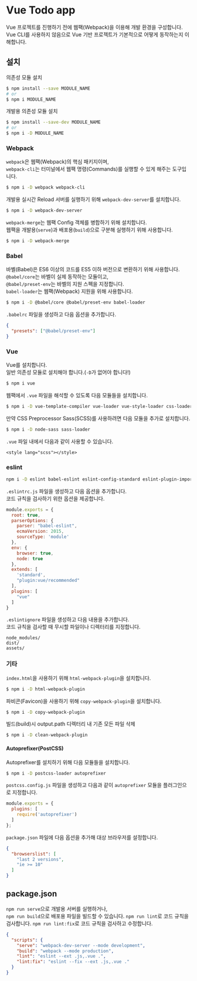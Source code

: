 # Vue Todo app

Vue 프로젝트를 진행하기 전에 웹팩(Webpack)을 이용해 개발 환경을 구성합니다.  
Vue CLI를 사용하지 않음으로 Vue 기반 프로젝트가 기본적으로 어떻게 동작하는지 이해합니다.

## 설치

의존성 모듈 설치

```bash
$ npm install --save MODULE_NAME
# or
$ npm i MODULE_NAME
```

개발용 의존성 모듈 설치

```bash
$ npm install --save-dev MODULE_NAME
# or
$ npm i -D MODULE_NAME
```

### Webpack

`webpack`은 웹팩(Webpack)의 핵심 패키지이며,  
`webpack-cli`는 터미널에서 웹팩 명령(Commands)를 실행할 수 있게 해주는 도구입니다. 

```bash
$ npm i -D webpack webpack-cli
```

개발용 실시간 Reload 서버를 실행하기 위해 `webpack-dev-server`를 설치합니다. 

```bash
$ npm i -D webpack-dev-server
```

`webpack-merge`는 웹팩 Config 객체를 병합하기 위해 설치합니다.  
웹팩을 개발용(`serve`)과 배포용(`build`)으로 구분해 실행하기 위해 사용합니다.

```bash
$ npm i -D webpack-merge
```

### Babel

바벨(Babel)은 ES6 이상의 코드를 ES5 이하 버전으로 변환하기 위해 사용합니다.  
`@babel/core`는 바벨이 실제 동작하는 모듈이고,  
`@babel/preset-env`는 바벨의 지원 스펙을 지정합니다.  
`babel-loader`는 웹팩(Webpack) 지원을 위해 사용합니다.

```bash
$ npm i -D @babel/core @babel/preset-env babel-loader
```

`.babelrc` 파일을 생성하고 다음 옵션을 추가합니다.

```json
{
  "presets": ["@babel/preset-env"]
}
```

### Vue

Vue를 설치합니다.  
일반 의존성 모듈로 설치해야 합니다.(`-D`가 없어야 합니다!)

```bash
$ npm i vue
```

웹팩에서 `.vue` 파일을 해석할 수 있도록 다음 모듈들을 설치합니다.

```bash
$ npm i -D vue-template-compiler vue-loader vue-style-loader css-loader
```

만약 CSS Preprocessor Sass(SCSS)를 사용하려면 다음 모듈을 추가로 설치합니다.

```bash
$ npm i -D node-sass sass-loader
```

`.vue` 파일 내에서 다음과 같이 사용할 수 있습니다.

```vue
<style lang="scss"></style>
```

### eslint

```bash
npm i -D eslint babel-eslint eslint-config-standard eslint-plugin-import eslint-plugin-node eslint-plugin-promise eslint-plugin-standard eslint-plugin-vue
```

`.eslintrc.js` 파일을 생성하고 다음 옵션을 추가합니다.  
코드 규칙을 검사하기 위한 옵션을 제공합니다.

```js
module.exports = {
  root: true,
  parserOptions: {
    parser: "babel-eslint",
    ecmaVersion: 2015,
    sourceType: 'module'
  },
  env: {
    browser: true,
    node: true
  },
  extends: [
    'standard',
    "plugin:vue/recommended"
  ],
  plugins: [
    "vue"
  ]
}
```

`.eslintignore` 파일을 생성하고 다음 내용을 추가합니다.  
코드 규칙을 검사할 때 무시할 파일이나 디렉터리를 지정합니다.

```text
node_modules/
dist/
assets/
```

### 기타

`index.html`을 사용하기 위해 `html-webpack-plugin`을 설치합니다.

```bash
$ npm i -D html-webpack-plugin
```

파비콘(Favicon)을 사용하기 위해 `copy-webpack-plugin`을 설치합니다.

```bash
$ npm i -D copy-webpack-plugin
```

빌드(build)시 output.path 디렉터리 내 기존 모든 파일 삭제

```bash
$ npm i -D clean-webpack-plugin
```

#### Autoprefixer(PostCSS)

Autoprefixer를 설치하기 위해 다음 모듈들을 설치합니다. 

```bash
$ npm i -D postcss-loader autoprefixer
```

`postcss.config.js` 파일을 생성하고 다음과 같이 `autoprefixer` 모듈을 플러그인으로 지정합니다.

```js
module.exports = {
  plugins: [
    require('autoprefixer')
  ]
};
```

`package.json` 파일에 다음 옵션을 추가해 대상 브라우저를 설정합니다. 

```json
{
  "browserslist": [
    "last 2 versions",
    "ie >= 10"
  ]
}
```

## package.json

`npm run serve`으로 개발용 서버를 실행하거나,  
`npm run build`으로 배포용 파일을 빌드할 수 있습니다.
`npm run lint`로 코드 규칙을 검사합니다.
`npm run lint:fix`로 코드 규칙을 검사하고 수정합니다.

```json
{
  "scripts": {
    "serve": "webpack-dev-server --mode development",
    "build": "webpack --mode production",
    "lint": "eslint --ext .js,.vue .",
    "lint:fix": "eslint --fix --ext .js,.vue ."
  }
}
```